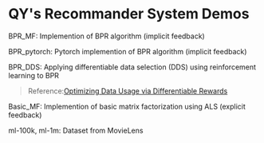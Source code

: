 # QY's Recommander System Demos
BPR_MF: Implemention of BPR algorithm (implicit feedback)<br>

BPR_pytorch: Pytorch implemention of BPR algorithm (implicit feedback)<br>

BPR_DDS: Applying differentiable data selection (DDS) using reinforcement learning to BPR<br>
>Reference:[Optimizing Data Usage via Differentiable Rewards](https://arxiv.org/pdf/1911.10088.pdf) 

Basic_MF: Implemention of basic matrix factorization using ALS (explicit feedback)<br>

ml-100k, ml-1m: Dataset from MovieLens<br>
